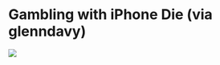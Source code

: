 <!--
id: 492281424
link: http://tumblr.atmos.org/post/492281424/gambling-with-iphone-die-via-glenndavy
slug: gambling-with-iphone-die-via-glenndavy
date: Fri Apr 02 2010 19:07:46 GMT-0700 (PDT)
publish: 2010-04-02
tags: 
title: Gambling with iPhone Die (via glenndavy)
-->


Gambling with iPhone Die (via glenndavy)
========================================

![](http://31.media.tumblr.com/tumblr_l0a38y6QyY1qz4sngo1_500.jpg)

